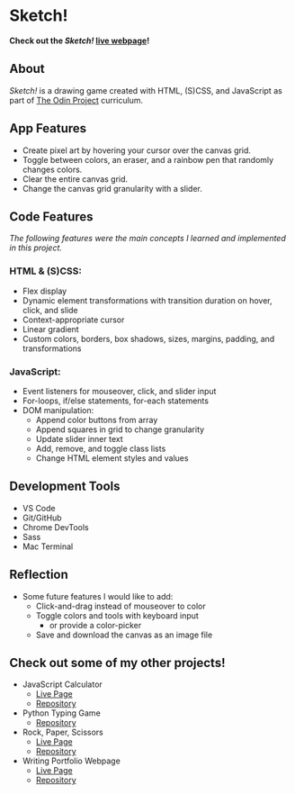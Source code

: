 # Sketch!
**Check out the *Sketch!* [live webpage](https://olkone.github.io/sketch/)!**

## About
*Sketch!* is a drawing game created with HTML, (S)CSS, and JavaScript as part of [The Odin Project](https://www.theodinproject.com/) curriculum.

## App Features
* Create pixel art by hovering your cursor over the canvas grid.
* Toggle between colors, an eraser, and a rainbow pen that randomly changes colors.
* Clear the entire canvas grid.
* Change the canvas grid granularity with a slider.


## Code Features
*The following features were the main concepts I learned and implemented in this project.*

### HTML & (S)CSS:

* Flex display
* Dynamic element transformations with transition duration on hover, click, and slide
* Context-appropriate cursor
* Linear gradient
* Custom colors, borders, box shadows, sizes, margins, padding, and transformations

### JavaScript:
* Event listeners for mouseover, click, and slider input
* For-loops, if/else statements, for-each statements
* DOM manipulation:
    * Append color buttons from array
    * Append squares in grid to change granularity
    * Update slider inner text
    * Add, remove, and toggle class lists
    * Change HTML element styles and values

## Development Tools
* VS Code
* Git/GitHub
* Chrome DevTools
* Sass
* Mac Terminal

## Reflection
* Some future features I would like to add:
    * Click-and-drag instead of mouseover to color
    * Toggle colors and tools with keyboard input
        * or provide a color-picker
    * Save and download the canvas as an image file

## Check out some of my other projects!
* JavaScript Calculator
   * [Live Page](https://olkone.github.io/calculator/)
   * [Repository](https://github.com/olkone/calculator)
* Python Typing Game
    * [Repository](https://github.com/olkone/typing-game)
* Rock, Paper, Scissors
    * [Live Page](https://olkone.github.io/rock-paper-scissors/)
    * [Repository](https://github.com/olkone/rock-paper-scissors/)
* Writing Portfolio Webpage
    * [Live Page](https://olkone.github.io/writing-portfolio/)
    * [Repository](https://github.com/olkone/writing-portfolio)